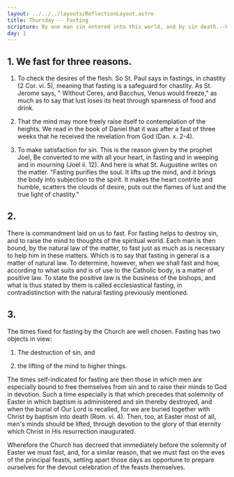 ```yaml
---
layout: ../../../layouts/ReflectionLayout.astro
title: Thursday -- Fasting
scripture: By one man sin entered into this world, and by sin death.--Rom. v. 12.
day: 1
---
```


## 1. We fast for three reasons.

1. To check the desires of the flesh. So St. Paul says in fastings, in chastity (2 Cor. vi. 5), meaning that fasting is a safeguard for chastity. As St. Jerome says, " Without Ceres, and Bacchus, Venus would freeze," as much as to say that lust loses its heat through spareness of food and drink.

2. That the mind may more freely raise itself to contemplation of the heights. We read in the book of Daniel that it was after a fast of three weeks that he received the revelation from God (Dan. x. 2-4).

3. To make satisfaction for sin. This is the reason given by the prophet Joel, Be converted to me with all your heart, in fasting and in weeping and in mourning (Joel ii. 12). And here is what St. Augustine writes on the matter. "Fasting purifies the soul. It lifts up the mind, and it brings the body into subjection to the spirit. It makes the heart contrite and humble, scatters the clouds of desire, puts out the flames of lust and the true light of chastity."

## 2.

There is commandment laid on us to fast. For fasting helps to destroy sin, and to raise the mind to thoughts of the spiritual world. Each man is then bound, by the natural law of the matter, to fast just as much as is necessary to help him in these matters. Which is to say that fasting in general is a matter of natural law. To determine, however, when we shall fast and how, according to what suits and is of use to the Catholic body, is a matter of positive law. To state the positive law is the business of the bishops, and what is thus stated by them is called ecclesiastical fasting, in contradistinction with the natural fasting previously mentioned.

## 3.

The times fixed for fasting by the Church are well chosen. Fasting has two objects in view:

1. The destruction of sin, and

2. the lifting of the mind to higher things.

The times self-indicated for fasting are then those in which men are especially bound to free themselves from sin and to raise their minds to God in devotion. Such a time especially is that which precedes that solemnity of Easter in which baptism is administered and sin thereby destroyed, and when the burial of Our Lord is recalled, for we are buried together with Christ by baptism into death (Rom. vi. 4). Then, too, at Easter most of all, men's minds should be lifted, through devotion to the glory of that eternity which Christ in His resurrection inaugurated.

Wherefore the Church has decreed that immediately before the solemnity of Easter we must fast, and, for a similar reason, that we must fast on the eves of the principal feasts, setting apart those days as opportune to prepare ourselves for the devout celebration of the feasts themselves.
